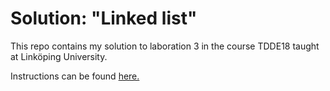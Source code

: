 # Solution: "Linked list"
This repo contains my solution to laboration 3 in the course TDDE18 taught at Linköping University.

Instructions can be found [here.](https://www.ida.liu.se/~TDDE18/2018/lab/pdf/linked_list.en.pdf)
